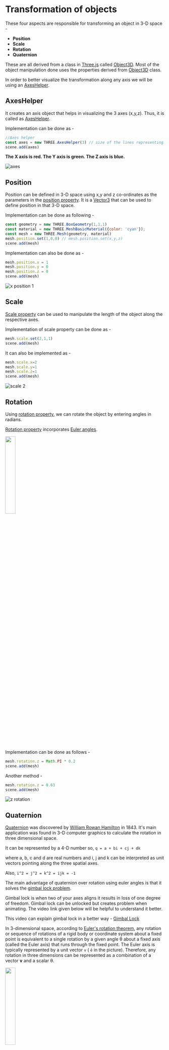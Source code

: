 # Transformation of objects

These four aspects are responsible for transforming an object in 3-D space -

* **Position**
* **Scale**
* **Rotation**
* **Quaternion**

These are all derived from a class in [Three.js](https://threejs.org/docs) called [Object3D](https://threejs.org/docs/index.html#api/en/core/Object3D).
Most of the object manipulation done uses the properties derived from [Object3D](https://threejs.org/docs/index.html#api/en/core/Object3D) class.

In order to better visualize the transformation along any axis we will be using an [AxesHelper](https://threejs.org/docs/index.html?q=AxesHelper#api/en/helpers/AxesHelper).

## AxesHelper
It creates an axis object that helps in visualizing the 3 axes (x,y,z). Thus, it is called as [AxesHelper](https://threejs.org/docs/index.html?q=AxesHelper#api/en/helpers/AxesHelper).

Implementation can be done as - 

```javascript
//Axes helper
const axes = new THREE.AxesHelper(3) // size of the lines representing the axes
scene.add(axes)
```
**The X axis is red. The Y axis is green. The Z axis is blue.**

![axes](https://user-images.githubusercontent.com/39789077/129874987-56bc0f32-8000-488c-9f0f-94a519bece27.png)

## Position

Position can be defined in 3-D space using x,y and z co-ordinates as the parameters in the [position property](https://threejs.org/docs/index.html#api/en/core/Object3D.position).
It is a [Vector3](https://threejs.org/docs/index.html#api/en/math/Vector3) that can be used to define position in that 3-D space.

Implementation can be done as following - 

```javascript
const geometry = new THREE.BoxGeometry(1,1,1)
const material = new THREE.MeshBasicMaterial({color: 'cyan'});
const mesh = new THREE.Mesh(geometry, material)
mesh.position.set(1,0,0) // mesh.position.set(x,y,z)
scene.add(mesh)
```

Implementation can also be done as -

```javascript
mesh.position.x = 1
mesh.position.y = 0
mesh.position.z = 0
scene.add(mesh)
```

![x position 1](https://user-images.githubusercontent.com/39789077/129875501-45c4b70b-3c01-47b6-ada6-5bf7a7ce5194.png)

## Scale

[Scale property](https://threejs.org/docs/index.html?q=scale#api/en/core/Object3D.scale) can be used to manipulate the length of the object along the respective axes.

Implementation of scale property can be done as - 

```javascript
mesh.scale.set(2,1,1)
scene.add(mesh)
```

It can also be implemented as -

```javascript
mesh.scale.x=2
mesh.scale.y=1
mesh.scale.z=1
scene.add(mesh)
```

![scale 2](https://user-images.githubusercontent.com/39789077/129882035-f993bb44-29c8-4562-bc6b-261060e00845.png)

## Rotation

Using [rotation property](https://threejs.org/docs/index.html?q=scale#api/en/core/Object3D.rotation), we can rotate the object by entering angles in radians.

[Rotation property](https://threejs.org/docs/index.html?q=scale#api/en/core/Object3D.rotation) incorporates [Euler angles](https://en.wikipedia.org/wiki/Euler_angles).

<img src="https://user-images.githubusercontent.com/39789077/129888378-4ac76655-37ff-4590-b147-30de6b8fdc04.gif" width="25%" height="25%" />

Implementation can be done as follows - 

```javascript
mesh.rotation.z = Math.PI * 0.2
scene.add(mesh)
```

Another method - 

```javascript
mesh.rotation.z = 0.63
scene.add(mesh)
```

![z rotation](https://user-images.githubusercontent.com/39789077/129888955-559df7fc-dd73-41e6-a62f-e41e93edb993.png)

## Quaternion

[Quaternion](https://en.wikipedia.org/wiki/Quaternion) was discovered by [William Rowan Hamilton](https://en.wikipedia.org/wiki/William_Rowan_Hamilton) in 1843.
It's main application was found in 3-D computer graphics to calculate the rotation in three dimensional space.

It can be represented by a 4-D number so, `q = a + bi + cj + dk`

where a, b, c and d are real numbers and i, j and k can be interpreted as unit vectors pointing along the three spatial axes.

Also, `i^2 = j^2 = k^2 = ijk = -1`

The main advantage of quaternion over rotation using euler angles is that it solves the [gimbal lock problem](https://en.wikipedia.org/wiki/Gimbal_lock).

Gimbal lock is when two of your axes aligns it results in loss of one degree of freedom. Gimbal lock can be unlocked but creates problem when animating. The video link given below will be helpful to understand it better.

This video can explain gimbal lock in a better way - [Gimbal Lock](https://www.youtube.com/watch?v=zc8b2Jo7mno&t=8s)

In 3-dimensional space, according to [Euler's rotation theorem](https://en.wikipedia.org/wiki/Euler%27s_rotation_theorem), any rotation or sequence of rotations of a rigid body or coordinate system about a fixed point is equivalent to a single rotation by a given
angle θ about a fixed axis (called the Euler axis) that runs through the fixed point.
The Euler axis is typically represented by a unit vector `v` ( `ê` in the picture). 
Therefore, any rotation in three dimensions can be represented as a combination of a vector **v** and a scalar θ.

<img src = "https://user-images.githubusercontent.com/39789077/129909883-bde58ccc-481f-445e-b5d7-5bcfea7245f4.png" width="25%" height="25%" />

Quaternion multiplication when applied on an ordinary position vector will result in a new position vector of that vector after the rotation.
                 
 `p' = q * p * q^(-1)`

   where **p** is the ordinary vector whoes final position is **p'** after rotation,
   **q** is a quaternion representing a rotation of angle **θ** around the axis defined by the unit vector **v** ( `ê` in the picture) while **q^(-1)** is the inverse of **q**.

`Note - Quaternion multiplication is not commutative.`

We actually [stereographically project](https://en.wikipedia.org/wiki/Stereographic_projection) a [hypershere in 4-D](https://groups.csail.mit.edu/mac/users/rfrankel/fourd/FourDArt.html) into our 3-D space.
Just how equator of a sphere remains constant even after projecting it into a 2-D plane, similarly, the three dimensional sphere we get after the stereographical projection of that hypershere is the unaltered part of that hypersphere.

You can learn more about quaternion from a Youtube channel called [3Blue1Brown](https://www.youtube.com/c/3blue1brown) - 

Some links to videos from that channel - 
* https://www.youtube.com/watch?v=zjMuIxRvygQ
* https://www.youtube.com/watch?v=d4EgbgTm0Bg&t=1265s

There is also a site called [Eater.net](https://eater.net/quaternions) that gives us an interactive way to play around with quaternions and build some intuition to understand them better. 

Now to implement [quaternion in Three.js](https://threejs.org/docs/index.html?q=quate#api/en/math/Quaternion) - 

```javascript
mesh.quaternion.set(0.95,0.31,0,0.0) // mesh.quaternion.set(x,y,z,w)
scene.add(mesh)
```
The parameters x, y, z and w corresponds to b, c, d and a in `q = a + bi + cj + dk` respectively.
This will rotate the cube 18 degrees about the `z-axis` (the blue one).

![z rotation](https://user-images.githubusercontent.com/39789077/129888955-559df7fc-dd73-41e6-a62f-e41e93edb993.png)


